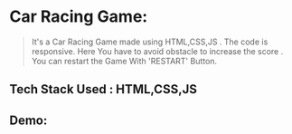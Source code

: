 # Car Racing Game:
> It's a Car Racing Game made using HTML,CSS,JS . The code is responsive. Here You have to avoid obstacle to increase the score . You can restart the Game With 'RESTART' Button.
## Tech Stack Used : HTML,CSS,JS

## Demo:

